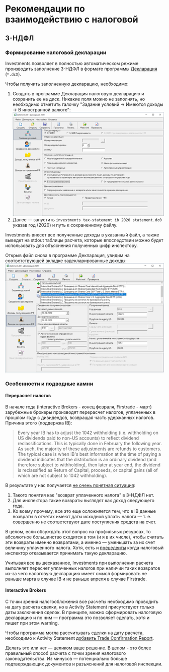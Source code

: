 # Рекомендации по взаимодействию с налоговой

## 3-НДФЛ

### Формирование налоговой декларации

Investments позволяет в полностью автоматическом режиме производить заполнение 3-НДФЛ в формате программы
[Декларация](https://www.nalog.ru/rn77/program/5961249/) (`*.dcX`).

Чтобы получить заполненную декларацию, необходимо:
1. Создать в программе Декларация налоговую декларацию и сохранить ее на диск. Никакие поля можно не заполнять,
но необходимо отметить галочку "Задание условий -> Имеются доходы -> В иностранной валюте":
![Создание файла декларации](images/empty-statement.png?raw=true)
2. Далее — запустить `investments tax-statement ib 2020 statement.dc0` указав год (2020) и путь к сохраненному файлу.

Investments внесет все полученные доходы в указанный файл, а также выведет на stdout таблицы расчета, которые
впоследствии можно будет использовать для объяснения полученных цифр инспектору.

Открыв файл снова в программе Декларация, увидим на соответствующей вкладке задекларированные доходы:
![Заполненный файл декларации](images/filled-statement.png?raw=true)

### Особенности и подводные камни

#### Перерасчет налогов

В начале года (Interactive Brokers - конец февраля, Firstrade - март) зарубежные брокеры производят перерасчет налогов,
уплаченных в прошлом году с дивидендов, возвращая часть удержанных налогов. Причина этого (поддержка IB):
> Every year IB has to adjust the 1042 withholding (i.e. withholding on US dividends paid to non-US accounts) to reflect
> dividend reclassifications. This is typically done in February the following year. As such, the majority of these
> adjustments are refunds to customers. The typical case is when IB's best information at the time of paying a dividend
> indicates that the distribution is an ordinary dividend (and therefore subject to withholding), then later at year end,
> the dividend is reclassified as Return of Capital, proceeds, or capital gains (all of which are not subject to 1042
> withholding).

В результате у нас получается [не очень понятная ситуация](https://www.banki.ru/forum/?PAGE_NAME=message&FID=21&TID=377500&MID=8558603#message8558603):
1. Такого понятия как "возврат уплаченного налога" в 3-НДФЛ нет.
2. Для инспектора такие возвраты выглядят как доход следующего года.
3. Ко всему прочему, все это еще осложняется тем, что в IB данные возвраты в отчетах имеют даты исходной уплаты налога —
т. е. совершенно не соответствуют дате поступления средств на счет.
   
В целом, если обсуждать этот вопрос на профильных ресурсах, то абсолютное большинство сходится в том (и я в их числе),
чтобы считать эти возвраты именно возвратами, а именно — уменьшать за их счет величину уплаченного налога. Хотя, есть и
[прецеденты](https://www.banki.ru/forum/?PAGE_NAME=message&FID=21&TID=379285&MID=8493535#message8493535) когда налоговый
инспектор отказывается принимать такую декларацию.

Учитывая все вышесказанное, Investments при выполнении расчета выполняет пересчет уплаченных налогов при наличии таких
возвратов из-за чего налоговую декларацию имеет смысл формировать не раньше марта в случае IB и не раньше апреля в
случае Firstrade.

#### Interactive Brokers

С точки зрения налогообложения все расчеты необходимо проводить на дату расчета сделки, но в Activity Statement
присутствуют только даты заключения сделок. В принципе, можно сформировать налоговую декларацию и по ним — программа
это позволяет сделать, хотя и пишет при этом warning.

Чтобы программа могла рассчитывать сделки на дату расчета, необходимо к Activity Statement
[добавить Trade Confirmation Report](/#ib-trade-settle-date).

Делать это или нет — целиком ваше решение. В целом - это более правильный способ расчета с точки зрения налогового
законодательства. Из минусов — потенциально больше подтверждающих документов и разъяснений для налоговой инспекции.
